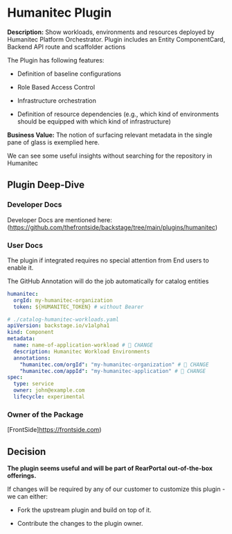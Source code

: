 # Humanitec Plugin

**Description:** 
Show workloads, environments and resources deployed by Humanitec Platform Orchestrator. Plugin includes an Entity ComponentCard, Backend API route and scaffolder actions

The Plugin has following features:

- Definition of baseline configurations

- Role Based Access Control 

- Infrastructure orchestration

- Definition of resource dependencies (e.g., which kind of environments should be equipped with which kind of infrastructure)

**Business Value:** The notion of surfacing relevant metadata in the single pane of glass is exemplied here.

We can see some useful insights without searching for the repository in Humanitec

## Plugin Deep-Dive

### Developer Docs

Developer Docs are mentioned here: (https://github.com/thefrontside/backstage/tree/main/plugins/humanitec)

### User Docs

The plugin if integrated requires no special attention from End users to enable it.

The GitHub Annotation will do the job automatically for catalog entities

```yaml
humanitec:
  orgId: my-humanitec-organization
  token: ${HUMANITEC_TOKEN} # without Bearer
```

```yaml
# ./catalog-humanitec-workloads.yaml
apiVersion: backstage.io/v1alpha1
kind: Component
metadata:
  name: name-of-application-workload # 🚨 CHANGE
  description: Humanitec Workload Environments
  annotations:
    "humanitec.com/orgId": "my-humanitec-organization" # 🚨 CHANGE
    "humanitec.com/appId": "my-humanitec-application" # 🚨 CHANGE
spec:
  type: service
  owner: john@example.com
  lifecycle: experimental

```



### Owner of the Package

[FrontSide]https://frontside.com)

## Decision

**The plugin seems useful and will be part of RearPortal out-of-the-box offerings.**

If changes will be required by any of our customer to customize this plugin - we can either:

- Fork the upstream plugin and build on top of it.

- Contribute the changes to the plugin owner.


